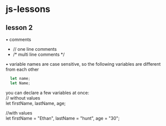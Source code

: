 # js-lessons

## lesson 2
• comments
- // one line comments
- /* multi line comments */

• variable names are case sensitive, so the following variables are different from each other
```javascript
  let name;
  let Name;
```

you can declare a few variables at once:<br />
// without values<br />
let firstName, lastName, age;

//with values<br />
let firstName = "Ethan", lastName = "hunt", age = "30";
